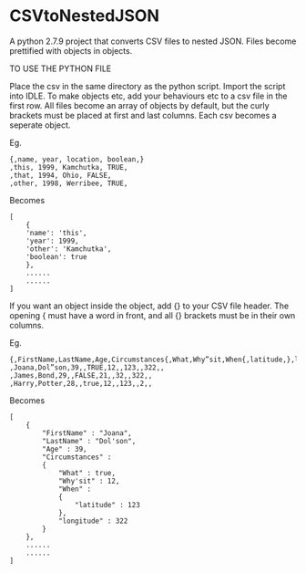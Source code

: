 # CSVtoNestedJSON

A python 2.7.9 project that converts CSV files to nested JSON. 
Files become prettified with objects in objects.

TO USE THE PYTHON FILE

Place the csv in the same directory as the python script.
Import the script into IDLE.
To make objects etc, add your behaviours etc to a csv file in the first row.
All files become an array of objects by default, but the curly brackets must be placed at first and last columns.
Each csv becomes a seperate object.

Eg.

    {,name, year, location, boolean,}
    ,this, 1999, Kamchutka, TRUE,
    ,that, 1994, Ohio, FALSE,
    ,other, 1998, Werribee, TRUE,

Becomes 

    [
        {
        'name': 'this',
        'year': 1999,
        'other': 'Kamchutka',
        'boolean': true
        },
        ......
        ......
    ]

If you want an object inside the object, add {} to your CSV file header.
The opening { must have a word in front, and all {} brackets must be in their own columns.

Eg.

    {,FirstName,LastName,Age,Circumstances{,What,Why”sit,When{,latitude,},longitude,},}
    ,Joana,Dol”son,39,,TRUE,12,,123,,322,,
    ,James,Bond,29,,FALSE,21,,32,,322,,
    ,Harry,Potter,28,,true,12,,123,,2,,


Becomes 

    [    
        {
            "FirstName" : "Joana",
            "LastName" : "Dol'son",
            "Age" : 39,
            "Circumstances" : 
            {
                "What" : true,
                "Why'sit" : 12,
                "When" : 
                {
                    "latitude" : 123
                },
                "longitude" : 322
            }
        },
        ......
        ......
    ]
